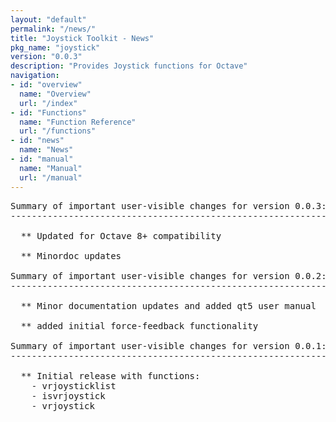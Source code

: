 ```yaml
---
layout: "default"
permalink: "/news/"
title: "Joystick Toolkit - News"
pkg_name: "joystick"
version: "0.0.3"
description: "Provides Joystick functions for Octave"
navigation:
- id: "overview"
  name: "Overview"
  url: "/index"
- id: "Functions"
  name: "Function Reference"
  url: "/functions"
- id: "news"
  name: "News"
- id: "manual"
  name: "Manual"
  url: "/manual"
---
```

<pre>
Summary of important user-visible changes for version 0.0.3:
------------------------------------------------------------

  ** Updated for Octave 8+ compatibility

  ** Minordoc updates

Summary of important user-visible changes for version 0.0.2:
------------------------------------------------------------

  ** Minor documentation updates and added qt5 user manual

  ** added initial force-feedback functionality

Summary of important user-visible changes for version 0.0.1:
------------------------------------------------------------

  ** Initial release with functions:
    - vrjoysticklist
    - isvrjoystick
    - vrjoystick

</pre>
